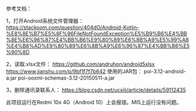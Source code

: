 
参考文档：

1，打开Android系统文件管理器：
   https://stackoom.com/question/404dO/Android-Kotlin-%E8%8E%B7%E5%8F%96FileNotFoundException%E5%B9%B6%E4%BB%8E%E6%96%87%E4%BB%B6%E9%80%89%E6%8B%A9%E5%99%A8%E4%B8%AD%E9%80%89%E6%8B%A9%E6%96%87%E4%BB%B6%E5%90%8D

2，读取.xlsx文件：
   https://github.com/andruhon/android5xlsx
   https://www.jianshu.com/p/9bf1f7f7b642
   使用的JAR包：
   poi-3.12-android-a.jar
   poi-ooxml-schemas-3.12-20150511-a.jar
   
3，删除通讯录联系人：
   https://blog.csdn.net/ucxiii/article/details/59112435

此项目运行在Redmi 10x 4G（Android 10）上会报错。MI5上运行没有问题。
